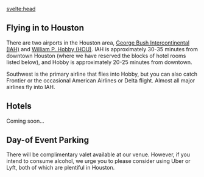 <script>
  import { pageTitle } from '~/utils/pageTitle'
</script>

<!-- HEAD -->
<svelte:head>
  <title>{pageTitle('Travel & Accomodations')}</title>
  <meta name="description" content="Everything our out-of-town friends will need to best enjoy their Houston stay!" />
</svelte:head>

## Flying in to Houston
There are two airports in the Houston area, [George Bush Intercontinental (IAH)](https://goo.gl/maps/gJmsofuFmtiLf3fQ6) and [William P. Hobby (HOU)](https://goo.gl/maps/ZENw2R4jjR2qCada8). IAH is approximately 30-35 minutes from downtown Houston (where we have reserved the blocks of hotel rooms listed below), and Hobby is approximately 20-25 minutes from downtown.
 
Southwest is the primary airline that flies into Hobby, but you can also catch Frontier or the occasional American Airlines or Delta flight. Almost all major airlines fly into IAH.

## Hotels
<!-- ### [JW Marriott Downtown](https://www.marriott.com/en-us/hotels/houdj-jw-marriott-houston-downtown/overview/)
806 Main Street  
Houston, Texas 77002  
713.237.1111  
Check in Friday, September 15; check out Sunday, September 17
$### per night  
HOW TO BOOK: COMING SOON
 
### [AC Hotel Houston Downtown](https://www.marriott.com/en-us/hotels/houac-ac-hotel-houston-downtown/overview/)
723 Main Street  
Houston, Texas 77007  
832.516.6635  
Check in Friday, September 15; check out Sunday, September 17
$ ### per night  
HOW TO BOOK: COMING SOON -->
Coming soon...

<!-- There are also plenty of Airbnb/VRBO options available around town. If you need help pickout out a neighborhood that fits your vibe, we are happy to give you some recommendations. -->

## Day-of Event Parking
There will be complimentary valet available at our venue. However, if you intend to consume alcohol, we urge you to please consider using Uber or Lyft, both of which are plentiful in Houston.
